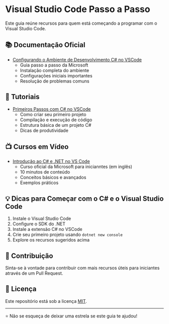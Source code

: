 # Visual Studio Code Passo a Passo

Este guia reúne recursos para quem está começando a programar com o Visual Studio Code.

## 📚 Documentação Oficial

- [Configurando o Ambiente de Desenvolvimento C# no VSCode](https://docs.microsoft.com/pt-br/dotnet/core/tutorials/with-visual-studio-code)
  - Guia passo a passo da Microsoft
  - Instalação completa do ambiente
  - Configurações iniciais importantes
  - Resolução de problemas comuns

## 🎯 Tutoriais

- [Primeiros Passos com C# no VSCode](https://code.visualstudio.com/docs/languages/csharp#_getting-started)
  - Como criar seu primeiro projeto
  - Compilação e execução de código
  - Estrutura básica de um projeto C#
  - Dicas de produtividade

## 📺 Cursos em Vídeo

- [Introdução ao C# e .NET no VS Code](https://www.youtube.com/watch?v=B-s71n0dHUk)
  - Curso oficial da Microsoft para inicianntes (em inglês)
  - 10 minutos de conteúdo
  - Conceitos básicos e avançados
  - Exemplos práticos

## 💡 Dicas para Começar com o C# e o Visual Studio Code

1. Instale o Visual Studio Code
2. Configure o SDK do .NET
3. Instale a extensão C# no VSCode
4. Crie seu primeiro projeto usando `dotnet new console`
5. Explore os recursos sugeridos acima

## 🤝 Contribuição

Sinta-se à vontade para contribuir com mais recursos úteis para iniciantes através de um Pull Request.

## 📝 Licença

Este repositório está sob a licença [MIT](LICENSE).

---
⭐ Não se esqueça de deixar uma estrela se este guia te ajudou!
